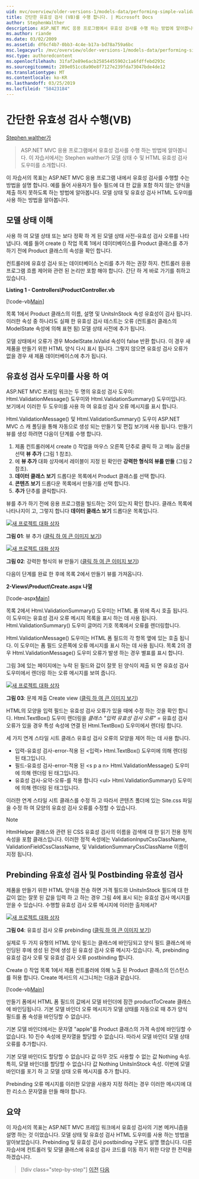 ```yaml
---
uid: mvc/overview/older-versions-1/models-data/performing-simple-validation-vb
title: 간단한 유효성 검사 (VB)를 수행 합니다. | Microsoft Docs
author: StephenWalther
description: ASP.NET MVC 응용 프로그램에서 유효성 검사를 수행 하는 방법에 알아봅니다. 이 자습서에서는 Stephen walther가 모델 상태 및 유효성 검사 HTML 도우미를 소개 하는 중...
ms.author: riande
ms.date: 03/02/2009
ms.assetid: df6cf4b7-0bb3-4c4e-b17a-bd78a759a6bc
msc.legacyurl: /mvc/overview/older-versions-1/models-data/performing-simple-validation-vb
msc.type: authoredcontent
ms.openlocfilehash: 31faf2e89e6acb25854455902c1a6fdffebd293c
ms.sourcegitcommit: 289e051cc8a90e8f7127e239fda73047bde4de12
ms.translationtype: MT
ms.contentlocale: ko-KR
ms.lasthandoff: 03/25/2019
ms.locfileid: "58423184"
---
```

<a name="performing-simple-validation-vb"></a>간단한 유효성 검사 수행(VB)
====================
[Stephen walther가](https://github.com/StephenWalther)

> ASP.NET MVC 응용 프로그램에서 유효성 검사를 수행 하는 방법에 알아봅니다. 이 자습서에서는 Stephen walther가 모델 상태 수 및 HTML 유효성 검사 도우미를 소개합니다.


이 자습서의 목표는 ASP.NET MVC 응용 프로그램 내에서 유효성 검사를 수행할 수는 방법을 설명 합니다. 예를 들어 사용자가 필수 필드에 대 한 값을 포함 하지 않는 양식을 제출 하지 못하도록 하는 방법에 알아봅니다. 모델 상태 및 유효성 검사 HTML 도우미를 사용 하는 방법을 알아봅니다.

## <a name="understanding-model-state"></a>모델 상태 이해

사용 하 여 모델 상태 또는 보다 정확 하 게 된 모델 상태 사전-유효성 검사 오류를 나타냅니다. 예를 들어 create () 작업 목록 1에서 데이터베이스를 Product 클래스를 추가 하기 전에 Product 클래스의 속성을 확인 합니다.


컨트롤러에 유효성 검사 또는 데이터베이스 논리를 추가 하는 권장 하지. 컨트롤러 응용 프로그램 흐름 제어와 관련 된 논리만 포함 해야 합니다. 간단 하 게 바로 가기를 취하고 있습니다.


**Listing 1 - Controllers\ProductController.vb**

[!code-vb[Main](performing-simple-validation-vb/samples/sample1.vb)]

목록 1에서 Product 클래스의 이름, 설명 및 UnitsInStock 속성 유효성이 검사 됩니다. 이러한 속성 중 하나라도 실패 한 유효성 검사 테스트는 오류 (컨트롤러 클래스의 ModelState 속성에 의해 표현 됨) 모델 상태 사전에 추가 됩니다.

모델 상태에서 오류가 경우 ModelState.IsValid 속성이 false 반환 합니다. 이 경우 새 제품을 만들기 위한 HTML 양식 다시 표시 됩니다. 그렇지 않으면 유효성 검사 오류가 없을 경우 새 제품 데이터베이스에 추가 됩니다.

## <a name="using-the-validation-helpers"></a>유효성 검사 도우미를 사용 하 여

ASP.NET MVC 프레임 워크는 두 명의 유효성 검사 도우미: Html.ValidationMessage() 도우미와 Html.ValidationSummary() 도우미입니다. 보기에서 이러한 두 도우미를 사용 하 여 유효성 검사 오류 메시지를 표시 합니다.

Html.ValidationMessage() 및 Html.ValidationSummary() 도우미 ASP.NET MVC 스 캐 폴딩을 통해 자동으로 생성 되는 만들기 및 편집 보기에 사용 됩니다. 만들기 뷰를 생성 하려면 다음이 단계를 수행 합니다.

1. 제품 컨트롤러에서 create () 작업을 마우스 오른쪽 단추로 클릭 하 고 메뉴 옵션을 선택 **뷰 추가** (그림 1 참조).
2. 에 **뷰 추가** 대화 상자에서 레이블이 지정 된 확인란 **강력한 형식의 뷰를 만들** (그림 2 참조).
3. **데이터 클래스 보기** 드롭다운 목록에서 Product 클래스를 선택 합니다.
4. **콘텐츠 보기** 드롭다운 목록에서 만들기를 선택 합니다.
5. **추가** 단추를 클릭합니다.


뷰를 추가 하기 전에 응용 프로그램을 빌드하는 것이 있는지 확인 합니다. 클래스 목록에 나타나지이 고, 그렇지 합니다 **데이터 클래스 보기** 드롭다운 목록입니다.


[![새 프로젝트 대화 상자](performing-simple-validation-vb/_static/image1.jpg)](performing-simple-validation-vb/_static/image1.png)

**그림 01**: 뷰 추가 ([클릭 하 여 큰 이미지 보기](performing-simple-validation-vb/_static/image2.png))


[![새 프로젝트 대화 상자](performing-simple-validation-vb/_static/image2.jpg)](performing-simple-validation-vb/_static/image3.png)

**그림 02**: 강력한 형식의 뷰 만들기 ([클릭 하 여 큰 이미지 보기](performing-simple-validation-vb/_static/image4.png))


다음이 단계를 완료 한 후에 목록 2에서 만들기 뷰를 가져옵니다.

**2-Views\Product\Create.aspx 나열**

[!code-aspx[Main](performing-simple-validation-vb/samples/sample2.aspx)]

목록 2에서 Html.ValidationSummary() 도우미는 HTML 폼 위에 즉시 호출 됩니다. 이 도우미는 유효성 검사 오류 메시지 목록을 표시 하는 데 사용 됩니다. Html.ValidationSummary() 도우미 글머리 기호 목록에서 오류를 렌더링합니다.

Html.ValidationMessage() 도우미는 HTML 폼 필드의 각 항목 옆에 있는 호출 됩니다. 이 도우미는 폼 필드 오른쪽에 오류 메시지를 표시 하는 데 사용 됩니다. 목록 2의 경우 Html.ValidationMessage() 도우미 오류가 발생 하는 경우 별표를 표시 합니다.

그림 3에 있는 페이지에는 누락 된 필드와 값이 잘못 된 양식이 제출 되 면 유효성 검사 도우미에서 렌더링 하는 오류 메시지를 보여 줍니다.


[![새 프로젝트 대화 상자](performing-simple-validation-vb/_static/image3.jpg)](performing-simple-validation-vb/_static/image5.png)

**그림 03**: 문제 제출 Create view ([클릭 하 여 큰 이미지 보기](performing-simple-validation-vb/_static/image6.png))


HTML의 모양을 입력 필드는 유효성 검사 오류가 있을 때에 수정 하는 것을 확인 합니다. Html.TextBox() 도우미 렌더링을 *클래스 "입력 유효성 검사 오류" =* 유효성 검사 오류가 있을 경우 특성 속성에 연결 된 Html.TextBox() 도우미에서 렌더링 합니다.

세 가지 연계 스타일 시트 클래스 유효성 검사 오류의 모양을 제어 하는 데 사용 합니다.

- 입력-유효성 검사-error-적용 된 &lt;입력&gt; Html.TextBox() 도우미에 의해 렌더링 된 태그입니다.
- 필드-유효성 검사-error-적용 된 &lt;s p a n&gt; Html.ValidationMessage() 도우미에 의해 렌더링 된 태그입니다.
- 유효성 검사-요약-오류-를 적용 합니다 &lt;ul&gt; Html.ValidationSummary() 도우미에 의해 렌더링 된 태그입니다.

이러한 연계 스타일 시트 클래스를 수정 하 고 따라서 콘텐츠 폴더에 있는 Site.css 파일을 수정 하 여 모양의 유효성 검사 오류를 수정할 수 있습니다.

> [!NOTE] 
> 
> HtmlHelper 클래스와 관련 된 CSS 유효성 검사의 이름을 검색에 대 한 읽기 전용 정적 속성을 포함 클래스입니다. 이러한 정적 속성에는 ValidationInputCssClassName, ValidationFieldCssClassName, 및 ValidationSummaryCssClassName 이름이 지정 됩니다.


## <a name="prebinding-validation-and-postbinding-validation"></a>Prebinding 유효성 검사 및 Postbinding 유효성 검사

제품을 만들기 위한 HTML 양식을 전송 하면 가격 필드와 UnitsInStock 필드에 대 한 값이 없는 잘못 된 값을 입력 하 고 하는 경우 그림 4에 표시 되는 유효성 검사 메시지를 얻을 수 있습니다. 수행할 유효성 검사 오류 메시지에 이러한 출처에서?


[![새 프로젝트 대화 상자](performing-simple-validation-vb/_static/image4.jpg)](performing-simple-validation-vb/_static/image7.png)

**그림 04**: 유효성 검사 오류 prebinding ([클릭 하 여 큰 이미지 보기](performing-simple-validation-vb/_static/image8.png))


실제로 두 가지 유형의 HTML 양식 필드는 클래스에 바인딩되고 양식 필드 클래스에 바인딩된 후에 생성 된 전에 생성 된 유효성 검사 오류 메시지-있습니다. 즉, prebinding 유효성 검사 오류 및 유효성 검사 오류 postbinding 합니다.

Create () 작업 목록 1에서 제품 컨트롤러에 의해 노출 된 Product 클래스의 인스턴스를 허용 합니다. Create 메서드의 시그니처는 다음과 같습니다.

[!code-vb[Main](performing-simple-validation-vb/samples/sample3.vb)]

만들기 폼에서 HTML 폼 필드의 값에서 모델 바인더에 잠깐 productToCreate 클래스에 바인딩됩니다. 기본 모델 바인더 오류 메시지가 모델 상태를 자동으로 때 추가 양식 필드를 폼 속성을 바인딩할 수 없습니다.

기본 모델 바인더에서는 문자열 "apple"를 Product 클래스의 가격 속성에 바인딩할 수 없습니다. 10 진수 속성에 문자열을 할당할 수 없습니다. 따라서 모델 바인더 모델 상태 오류를 추가합니다.

기본 모델 바인더도 할당할 수 없습니다 값 아무 것도 사용할 수 없는 값 Nothing 속성. 특히, 모델 바인더를 할당할 수 없습니다 값 Nothing UnitsInStock 속성. 이번에 모델 바인더를 포기 하 고 모델 상태 오류 메시지를 추가 합니다.

Prebinding 오류 메시지를 이러한 모양을 사용자 지정 하려는 경우 이러한 메시지에 대 한 리소스 문자열을 만들 해야 합니다.

## <a name="summary"></a>요약

이 자습서의 목표는 ASP.NET MVC 프레임 워크에서 유효성 검사의 기본 메커니즘을 설명 하는 것 이었습니다. 모델 상태 및 유효성 검사 HTML 도우미를 사용 하는 방법을 알아보았습니다. Prebinding 및 유효성 검사 postbinding 구분도 설명 했습니다. 다른 자습서에 컨트롤러 및 모델 클래스에 유효성 검사 코드를 이동 하기 위한 다양 한 전략을 하겠습니다.

> [!div class="step-by-step"]
> [이전](displaying-a-table-of-database-data-vb.md)
> [다음](validating-with-the-idataerrorinfo-interface-vb.md)
